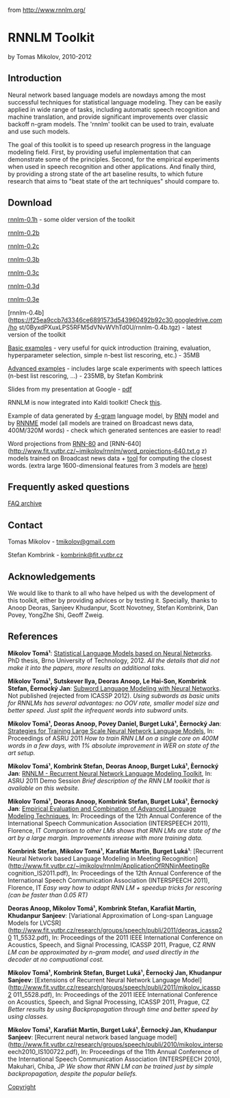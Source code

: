 from http://www.rnnlm.org/

# RNNLM Toolkit

by Tomas Mikolov, 2010-2012
## Introduction

Neural network based language models are nowdays among the most successful
techniques for statistical language modeling. They can be easily applied in
wide range of tasks, including automatic speech recognition and machine
translation, and provide significant improvements over classic backoff n-gram
models. The 'rnnlm' toolkit can be used to train, evaluate and use such models.

The goal of this toolkit is to speed up research progress in the language
modeling field. First, by providing useful implementation that can demonstrate
some of the principles. Second, for the empirical experiments when used in
speech recognition and other applications. And finally third, by providing a
strong state of the art baseline results, to which future research that aims to
"beat state of the art techniques" should compare to.

## Download

[rnnlm-0.1h](http://www.fit.vutbr.cz/~imikolov/rnnlm/rnnlm-0.1h.tgz) - some
older version of the toolkit

[rnnlm-0.2b](http://www.fit.vutbr.cz/~imikolov/rnnlm/rnnlm-0.2b.tgz)

[rnnlm-0.2c](http://www.fit.vutbr.cz/~imikolov/rnnlm/rnnlm-0.2c.tgz)

[rnnlm-0.3b](http://www.fit.vutbr.cz/~imikolov/rnnlm/rnnlm-0.3b.tgz)

[rnnlm-0.3c](http://www.fit.vutbr.cz/~imikolov/rnnlm/rnnlm-0.3c.tgz)

[rnnlm-0.3d](http://www.fit.vutbr.cz/~imikolov/rnnlm/rnnlm-0.3d.tgz)

[rnnlm-0.3e](http://www.fit.vutbr.cz/~imikolov/rnnlm/rnnlm-0.3e.tgz)

[rnnlm-0.4b](https://f25ea9ccb7d3346ce6891573d543960492b92c30.googledrive.com/ho
st/0ByxdPXuxLPS5RFM5dVNvWVhTd0U/rnnlm-0.4b.tgz) - latest version of the toolkit

[Basic examples](http://www.fit.vutbr.cz/~imikolov/rnnlm/simple-examples.tgz) -
very useful for quick introduction (training, evaluation, hyperparameter
selection, simple n-best list rescoring, etc.) - 35MB

[Advanced
examples](http://www.fit.vutbr.cz/~imikolov/rnnlm/rnn-rt07-example.tar.gz) -
includes large scale experiments with speech lattices (n-best list rescoring,
...) - 235MB, by Stefan Kombrink

Slides from my presentation at Google -
[pdf](http://www.fit.vutbr.cz/~imikolov/rnnlm/google.pdf)

RNNLM is now integrated into Kaldi toolkit! Check
[this](http://www.fit.vutbr.cz/~kombrink/personal/rnn-kaldi/).

Example of data generated by
[4-gram](http://www.fit.vutbr.cz/~imikolov/rnnlm/gen-4gram.txt) language model,
by [RNN](http://www.fit.vutbr.cz/~imikolov/rnnlm/gen-rnn-640.txt) model and by
[RNNME](http://www.fit.vutbr.cz/~imikolov/rnnlm/gen-rnnme-480.txt) model (all
models are trained on Broadcast news data, 400M/320M words) - check which
generated sentences are easier to read!

Word projections from
[RNN-80](http://www.fit.vutbr.cz/~imikolov/rnnlm/word_projections-80.txt.gz)
and [RNN-640](http://www.fit.vutbr.cz/~imikolov/rnnlm/word_projections-640.txt.g
z) models trained on Broadcast news data +
[tool](http://www.fit.vutbr.cz/~imikolov/rnnlm/distance.c) for computing the
closest words. (extra large 1600-dimensional features from 3 models are
[here](http://www.fit.vutbr.cz/~imikolov/rnnlm/word_projections-1600.txt.gz))

## Frequently asked questions

[FAQ archive](http://www.fit.vutbr.cz/~imikolov/rnnlm/FAQ.txt)

## Contact

Tomas Mikolov - tmikolov@gmail.com

Stefan Kombrink - kombrink@fit.vutbr.cz

## Acknowledgements

We would like to thank to all who have helped us with the development of this
toolkit, either by providing advices or by testing it. Specially, thanks to
Anoop Deoras, Sanjeev Khudanpur, Scott Novotney, Stefan Kombrink, Dan Povey,
YongZhe Shi, Geoff Zweig.
## References

**Mikolov Tomá¹**: [Statistical Language Models based on Neural
Networks](http://www.fit.vutbr.cz/~imikolov/rnnlm/thesis.pdf). PhD thesis, Brno
University of Technology, 2012. *All the details that did not make it into the
papers, more results on additional taks.*

**Mikolov Tomá¹, Sutskever Ilya, Deoras Anoop, Le Hai-Son, Kombrink Stefan,
Èernocký Jan**: [Subword Language Modeling with Neural
Networks](http://www.fit.vutbr.cz/~imikolov/rnnlm/char.pdf). Not published
(rejected from ICASSP 2012). *Using subwords as basic units for RNNLMs has
several advantages: no OOV rate, smaller model size and better speed. Just
split the infrequent words into subword units.*

**Mikolov Tomá¹, Deoras Anoop, Povey Daniel, Burget Luká¹, Èernocký Jan**:
[Strategies for Training Large Scale Neural Network Language
Models](http://www.fit.vutbr.cz/~imikolov/rnnlm/asru_large_v4.pdf), In:
Proceedings of ASRU 2011 *How to train RNN LM on a single core on 400M words in
a few days, with 1% absolute improvement in WER on state of the art setup.*

**Mikolov Tomá¹, Kombrink Stefan, Deoras Anoop, Burget Luká¹, Èernocký Jan**:
[RNNLM - Recurrent Neural Network Language Modeling
Toolkit](http://www.fit.vutbr.cz/~imikolov/rnnlm/rnnlm-demo.pdf), In: ASRU 2011
Demo Session *Brief description of the RNN LM toolkit that is available on this
website.*

**Mikolov Tomá¹, Deoras Anoop, Kombrink Stefan, Burget Luká¹, Èernocký Jan**:
[Empirical Evaluation and Combination of Advanced Language Modeling
Techniques](http://www.fit.vutbr.cz/~imikolov/rnnlm/is2011_emp.pdf), In:
Proceedings of the 12th Annual Conference of the International Speech
Communication Association (INTERSPEECH 2011), Florence, IT *Comparison to other
LMs shows that RNN LMs are state of the art by a large margin. Improvements
inrease with more training data.*

**Kombrink Stefan, Mikolov Tomá¹, Karafiát Martin, Burget Luká¹**: [Recurrent
Neural Network based Language Modeling in Meeting
Recognition](http://www.fit.vutbr.cz/~imikolov/rnnlm/ApplicationOfRNNinMeetingRe
cognition_IS2011.pdf), In: Proceedings of the 12th Annual Conference of the
International Speech Communication Association (INTERSPEECH 2011), Florence, IT
*Easy way how to adapt RNN LM + speedup tricks for rescoring (can be faster
than 0.05 RT)*

**Deoras Anoop, Mikolov Tomá¹, Kombrink Stefan, Karafiát Martin, Khudanpur
Sanjeev**: [Variational Approximation of Long-span Language Models for
LVCSR](http://www.fit.vutbr.cz/research/groups/speech/publi/2011/deoras_icassp20
11_5532.pdf), In: Proceedings of the 2011 IEEE International Conference on
Acoustics, Speech, and Signal Processing, ICASSP 2011, Prague, CZ *RNN LM can
be approximated by n-gram model, and used directly in the decoder at no
compuational cost.*

**Mikolov Tomá¹, Kombrink Stefan, Burget Luká¹, Èernocký Jan, Khudanpur
Sanjeev**: [Extensions of Recurrent Neural Network Language
Model](http://www.fit.vutbr.cz/research/groups/speech/publi/2011/mikolov_icassp2
011_5528.pdf), In: Proceedings of the 2011 IEEE International Conference on
Acoustics, Speech, and Signal Processing, ICASSP 2011, Prague, CZ *Better
results by using Backpropagation through time and better speed by using
classes.*

**Mikolov Tomá¹, Karafiát Martin, Burget Luká¹, Èernocký Jan, Khudanpur
Sanjeev**: [Recurrent neural network based language
model](http://www.fit.vutbr.cz/research/groups/speech/publi/2010/mikolov_intersp
eech2010_IS100722.pdf), In: Proceedings of the 11th Annual Conference of the
International Speech Communication Association (INTERSPEECH 2010), Makuhari,
Chiba, JP *We show that RNN LM can be trained just by simple backpropagation,
despite the popular beliefs.*

[Copyright](http://www.fit.vutbr.cz/~imikolov/rnnlm/COPYRIGHT.txt)